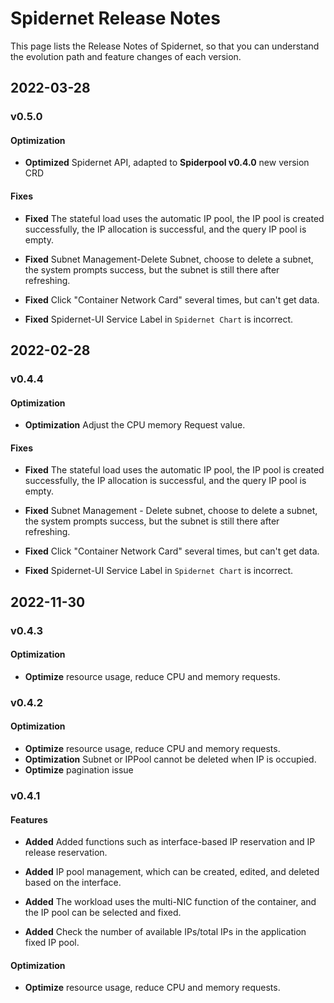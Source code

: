 # Spidernet Release Notes

This page lists the Release Notes of Spidernet, so that you can understand the evolution path and feature changes of each version.

## 2022-03-28

### v0.5.0

#### Optimization

- **Optimized** Spidernet API, adapted to **Spiderpool v0.4.0** new version CRD

#### Fixes

- **Fixed** The stateful load uses the automatic IP pool, the IP pool is created successfully, the IP allocation is successful, and the query IP pool is empty.

- **Fixed** Subnet Management-Delete Subnet, choose to delete a subnet, the system prompts success, but the subnet is still there after refreshing.

- **Fixed** Click "Container Network Card" several times, but can't get data.

- **Fixed** Spidernet-UI Service Label in `Spidernet Chart` is incorrect.

## 2022-02-28

### v0.4.4

#### Optimization

- **Optimization** Adjust the CPU memory Request value.

#### Fixes

- **Fixed** The stateful load uses the automatic IP pool, the IP pool is created successfully, the IP allocation is successful, and the query IP pool is empty.

- **Fixed** Subnet Management - Delete subnet, choose to delete a subnet, the system prompts success, but the subnet is still there after refreshing.

- **Fixed** Click "Container Network Card" several times, but can't get data.

- **Fixed** Spidernet-UI Service Label in `Spidernet Chart` is incorrect.

## 2022-11-30

### v0.4.3

#### Optimization

- **Optimize** resource usage, reduce CPU and memory requests.

### v0.4.2

#### Optimization

- **Optimize** resource usage, reduce CPU and memory requests.
- **Optimization** Subnet or IPPool cannot be deleted when IP is occupied.
- **Optimize** pagination issue

### v0.4.1

#### Features

- **Added** Added functions such as interface-based IP reservation and IP release reservation.

- **Added** IP pool management, which can be created, edited, and deleted based on the interface.

- **Added** The workload uses the multi-NIC function of the container, and the IP pool can be selected and fixed.

- **Added** Check the number of available IPs/total IPs in the application fixed IP pool.

#### Optimization

- **Optimize** resource usage, reduce CPU and memory requests.